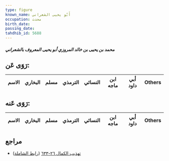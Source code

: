 ```yaml
---
type: figure
known_name: أَبُو يحيى الشعراني
occupation: محدث
birth_date:
passing_date:
tahdhib_id: 5688
---
```

##### محمد بن يحيى بن خالد المروزي أبو يحيى المعروف بالشعراني

## رَوَى عَن:
| الاسم | البخاري | مسلم | الترمذي | النسائي | ابن ماجه | أبي داود | Others |
| ----- | ------- | ---- | ------- | ------- | -------- | -------- | ------ |
## رَوَى عَنه:
| الاسم | البخاري | مسلم | الترمذي | النسائي | ابن ماجه | أبي داود | Others |
| ----- | ------- | ---- | ------- | ------- | -------- | -------- | ------ |
## مراجع
- [تهذيب الكمال ٢٦-٦٣٣](obsidian://open?vault=Tahdhib-al-Kamal&file=Figures/٥٦٨٨-محمد%20بن%20يحيى%20بن%20خالد%20المروزي%20أبو%20يحيى%20المعروف%20بالشعراني) ([رابط الشاملة](https://shamela.ws/book/3722/14381))
